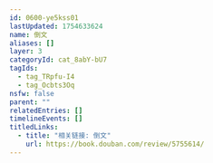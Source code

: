 ```yaml
---
id: 0600-ye5kss01
lastUpdated: 1754633624
name: 倒文
aliases: []
layer: 3
categoryId: cat_8abY-bU7
tagIds:
  - tag_TRpfu-I4
  - tag_Ocbts3Oq
nsfw: false
parent: ""
relatedEntries: []
timelineEvents: []
titledLinks:
  - title: "相关链接: 倒文"
    url: https://book.douban.com/review/5755614/
---
```


